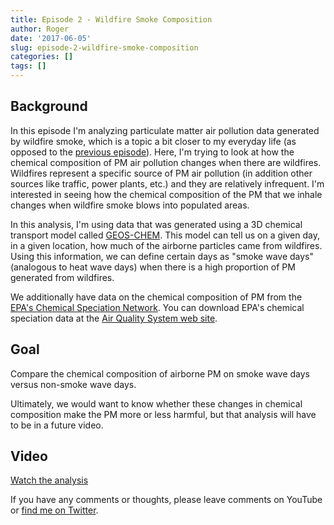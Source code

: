 ```yaml
---
title: Episode 2 - Wildfire Smoke Composition
author: Roger
date: '2017-06-05'
slug: episode-2-wildfire-smoke-composition
categories: []
tags: []
---
```


## Background

In this episode I'm analyzing particulate matter air pollution data generated by wildfire smoke, which is a topic a bit closer to my everyday life (as opposed to the [previous episode](asdf)). Here, I'm trying to look at how the chemical composition of PM air pollution changes when there are wildfires. Wildfires represent a specific source of PM air pollution (in addition other sources like traffic, power plants, etc.) and they are relatively infrequent. I'm interested in seeing how the chemical composition of the PM that we inhale changes when wildfire smoke blows into populated areas.

In this analysis, I'm using data that was generated using a 3D chemical transport model called [GEOS-CHEM](http://acmg.seas.harvard.edu/geos/). This model can tell us on a given day, in a given location, how much of the airborne particles came from wildfires. Using this information, we can define certain days as "smoke wave days" (analogous to heat wave days) when there is a high proportion of PM generated from wildfires. 

We additionally have data on the chemical composition of PM from the [EPA's Chemical Speciation Network](https://www3.epa.gov/ttnamti1/speciepg.html). You can download EPA's chemical speciation data at the [Air Quality System web site](https://aqsdr1.epa.gov/aqsweb/aqstmp/airdata/download_files.html).

## Goal

Compare the chemical composition of airborne PM on smoke wave days versus non-smoke wave days. 

Ultimately, we would want to know whether these changes in chemical composition make the PM more or less harmful, but that analysis will have to be in a future video. 

## Video 

[Watch the analysis](https://youtu.be/jWePleDwmQo)


If you have any comments or thoughts, please leave comments on YouTube or [find me on Twitter](https://twitter.com/rdpeng).
